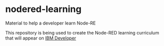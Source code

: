 # nodered-learning

Material to help a developer learn Node-RE

This repository is being used to create the Node-RED learning curriculum that will appear on [IBM Developer](https://developer.ibm.com)

